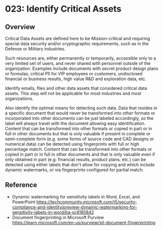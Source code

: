 # 023: Identify Critical Assets

## Overview

Critical Data Assets are defined here to be Mission-critical and requiring special data security and/or cryptographic requirements, such as in the Defense or Military industries. 

Such resources are, either permanently or temporarily, accessible only to a very limited set of users, and never shared with personnel outside of the organization. 
Examples include documents with secret product design plans or formulas, critical PII for VIP employees or customers, undisclosed financial or business results, high value R&D and exploration data, etc.

Identify emails, files and other data assets that considered critical data assets. This step will not be applicable for most industries and most organizations.

Also identify the optimal means for detecting such data. Data that resides in a specific document that would never be transformed into other formats or incorporated into other documents can be just labeled accordingly, so the label will always travel with the document allowing easy identification. 
Content that can be transformed into other formats or copied in part or in full in other documents but that is only valuable if present in complete or semi-complete form (e.g. some forms of source code and CAD designs or numerical data) can be detected using fingerprints with full or high percentage match. 
Content that can be transformed into other formats or copied in part or in full in other documents and that is only valuable even if only obtained in part (e.g. financial results, product plans, etc.) can be detected using either labels that don't allow for copying and which include dynamic watermarks, or via fingerprints configured for partial match. 

## Reference

* Dynamic watermarking for sensitivity labels in Word, Excel, and PowerPoint https://techcommunity.microsoft.com/t5/security-compliance-and-identity/preview-dynamic-watermarking-for-sensitivity-labels-in-word/ba-p/4185842
* Document fingerprinting in Microsoft Purview https://learn.microsoft.com/en-us/purview/sit-document-fingerprinting



